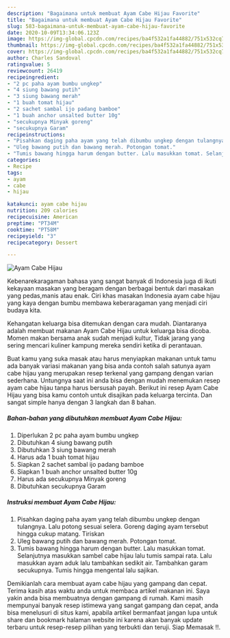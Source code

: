 ```yaml
---
description: "Bagaimana untuk membuat Ayam Cabe Hijau Favorite"
title: "Bagaimana untuk membuat Ayam Cabe Hijau Favorite"
slug: 583-bagaimana-untuk-membuat-ayam-cabe-hijau-favorite
date: 2020-10-09T13:34:06.123Z
image: https://img-global.cpcdn.com/recipes/ba4f532a1fa44882/751x532cq70/ayam-cabe-hijau-foto-resep-utama.jpg
thumbnail: https://img-global.cpcdn.com/recipes/ba4f532a1fa44882/751x532cq70/ayam-cabe-hijau-foto-resep-utama.jpg
cover: https://img-global.cpcdn.com/recipes/ba4f532a1fa44882/751x532cq70/ayam-cabe-hijau-foto-resep-utama.jpg
author: Charles Sandoval
ratingvalue: 5
reviewcount: 26419
recipeingredient:
- "2 pc paha ayam bumbu ungkep"
- "4 siung bawang putih"
- "3 siung bawang merah"
- "1 buah tomat hijau"
- "2 sachet sambal ijo padang bamboe"
- "1 buah anchor unsalted butter 10g"
- "secukupnya Minyak goreng"
- "secukupnya Garam"
recipeinstructions:
- "Pisahkan daging paha ayam yang telah dibumbu ungkep dengan tulangnya. Lalu potong sesuai selera. Goreng daging ayam tersebut hingga cukup matang. Tiriskan"
- "Uleg bawang putih dan bawang merah. Potongan tomat."
- "Tumis bawang hingga harum dengan butter. Lalu masukkan tomat. Selanjutnya masukkan sambel cabe hijau lalu tumis sampai rata. Lalu masukkan ayam aduk lalu tambahkan sedikit air. Tambahkan garam secukupnya. Tumis hingga mengental lalu sajikan."
categories:
- Recipe
tags:
- ayam
- cabe
- hijau

katakunci: ayam cabe hijau 
nutrition: 209 calories
recipecuisine: American
preptime: "PT34M"
cooktime: "PT58M"
recipeyield: "3"
recipecategory: Dessert

---
```



![Ayam Cabe Hijau](https://img-global.cpcdn.com/recipes/ba4f532a1fa44882/751x532cq70/ayam-cabe-hijau-foto-resep-utama.jpg)

Kebenarekaragaman bahasa yang sangat banyak di Indonesia juga di ikuti kekayaan masakan yang beragam dengan berbagai bentuk dari masakan yang pedas,manis atau enak. Ciri khas masakan Indonesia ayam cabe hijau yang kaya dengan bumbu membawa keberaragaman yang menjadi ciri budaya kita.


Kehangatan keluarga bisa ditemukan dengan cara mudah. Diantaranya adalah membuat makanan Ayam Cabe Hijau untuk keluarga bisa dicoba. Momen makan bersama anak sudah menjadi kultur, Tidak jarang yang sering mencari kuliner kampung mereka sendiri ketika di perantauan.



Buat kamu yang suka masak atau harus menyiapkan makanan untuk tamu ada banyak variasi makanan yang bisa anda contoh salah satunya ayam cabe hijau yang merupakan resep terkenal yang gampang dengan varian sederhana. Untungnya saat ini anda bisa dengan mudah menemukan resep ayam cabe hijau tanpa harus bersusah payah.
Berikut ini resep Ayam Cabe Hijau yang bisa kamu contoh untuk disajikan pada keluarga tercinta. Dan sangat simple hanya dengan 3 langkah dan 8 bahan.


<!--inarticleads1-->

##### Bahan-bahan yang dibutuhkan membuat Ayam Cabe Hijau:

1. Diperlukan 2 pc paha ayam bumbu ungkep
1. Dibutuhkan 4 siung bawang putih
1. Dibutuhkan 3 siung bawang merah
1. Harus ada 1 buah tomat hijau
1. Siapkan 2 sachet sambal ijo padang bamboe
1. Siapkan 1 buah anchor unsalted butter 10g
1. Harus ada secukupnya Minyak goreng
1. Dibutuhkan secukupnya Garam




<!--inarticleads2-->

##### Instruksi membuat  Ayam Cabe Hijau:

1. Pisahkan daging paha ayam yang telah dibumbu ungkep dengan tulangnya. Lalu potong sesuai selera. Goreng daging ayam tersebut hingga cukup matang. Tiriskan
1. Uleg bawang putih dan bawang merah. Potongan tomat.
1. Tumis bawang hingga harum dengan butter. Lalu masukkan tomat. Selanjutnya masukkan sambel cabe hijau lalu tumis sampai rata. Lalu masukkan ayam aduk lalu tambahkan sedikit air. Tambahkan garam secukupnya. Tumis hingga mengental lalu sajikan.




Demikianlah cara membuat ayam cabe hijau yang gampang dan cepat. Terima kasih atas waktu anda untuk membaca artikel makanan ini. Saya yakin anda bisa membuatnya dengan gampang di rumah. Kami masih mempunyai banyak resep istimewa yang sangat gampang dan cepat, anda bisa menelusuri di situs kami, apabila artikel bermanfaat jangan lupa untuk share dan bookmark halaman website ini karena akan banyak update terbaru untuk resep-resep pilihan yang terbukti dan teruji. Siap Memasak !!. 
